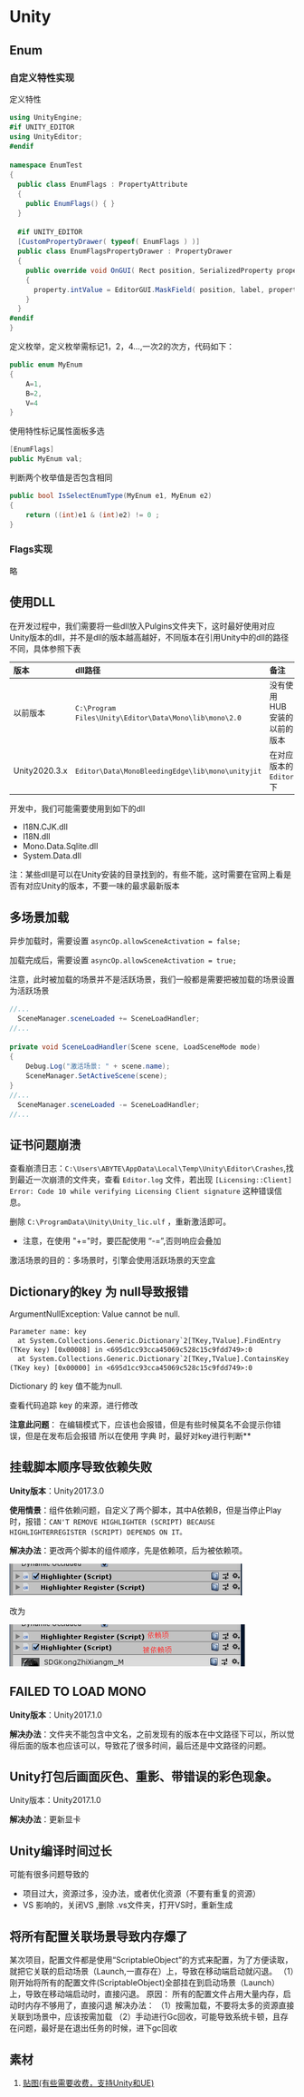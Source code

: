# Unity

## Enum

### 自定义特性实现
定义特性

```c#
using UnityEngine;
#if UNITY_EDITOR
using UnityEditor;
#endif

namespace EnumTest
{
  public class EnumFlags : PropertyAttribute
  {
    public EnumFlags() { }
  }

  #if UNITY_EDITOR
  [CustomPropertyDrawer( typeof( EnumFlags ) )]
  public class EnumFlagsPropertyDrawer : PropertyDrawer
  {
    public override void OnGUI( Rect position, SerializedProperty property, GUIContent label )
    {
      property.intValue = EditorGUI.MaskField( position, label, property.intValue, property.enumNames);
    }
  }
#endif
}
```
定义枚举，定义枚举需标记1，2，4...,一次2的次方，代码如下：
```c#
public enum MyEnum
{
    A=1,
    B=2,
    V=4
}
```

使用特性标记属性面板多选

```c#
[EnumFlags]
public MyEnum val;
```

判断两个枚举值是否包含相同

```c#
public bool IsSelectEnumType(MyEnum e1, MyEnum e2)
{           
    return ((int)e1 & (int)e2) != 0 ;
}
```

### Flags实现

略

## 使用DLL

在开发过程中，我们需要将一些dll放入Pulgins文件夹下，这时最好使用对应Unity版本的dll，并不是dll的版本越高越好，不同版本在引用Unity中的dll的路径不同，具体参照下表

| 版本 | dll路径 | 备注 |
| :-----| :---- | :---- |
| 以前版本 | `C:\Program Files\Unity\Editor\Data\Mono\lib\mono\2.0` | 没有使用HUB安装的以前的版本 |
| Unity2020.3.x | `Editor\Data\MonoBleedingEdge\lib\mono\unityjit` | 在对应版本的 `Editor` 下 |

开发中，我们可能需要使用到如下的dll
- I18N.CJK.dll
- I18N.dll
- Mono.Data.Sqlite.dll
- System.Data.dll


注：某些dll是可以在Unity安装的目录找到的，有些不能，这时需要在官网上看是否有对应Unity的版本，不要一味的最求最新版本

## 多场景加载

异步加载时，需要设置 `asyncOp.allowSceneActivation = false;`

加载完成后，需要设置 `asyncOp.allowSceneActivation = true;`

注意，此时被加载的场景并不是活跃场景，我们一般都是需要把被加载的场景设置为活跃场景

```csharp
//...
  SceneManager.sceneLoaded += SceneLoadHandler;
//...

private void SceneLoadHandler(Scene scene, LoadSceneMode mode)
{
    Debug.Log("激活场景: " + scene.name);
    SceneManager.SetActiveScene(scene);
}
//...
  SceneManager.sceneLoaded -= SceneLoadHandler;
//...
```

## 证书问题崩溃

查看崩溃日志：`C:\Users\ABYTE\AppData\Local\Temp\Unity\Editor\Crashes`,找到最近一次崩溃的文件夹，查看 `Editor.log` 文件，若出现 `[Licensing::Client] Error: Code 10 while verifying Licensing Client signature` 这种错误信息。

删除 `C:\ProgramData\Unity\Unity_lic.ulf` ，重新激活即可。

- 注意，在使用 "+="时，要匹配使用 “-=”,否则响应会叠加

激活场景的目的：多场景时，引擎会使用活跃场景的天空盒

## Dictionary的key 为 null导致报错

ArgumentNullException: Value cannot be null.

```
Parameter name: key
  at System.Collections.Generic.Dictionary`2[TKey,TValue].FindEntry (TKey key) [0x00008] in <695d1cc93cca45069c528c15c9fdd749>:0 
  at System.Collections.Generic.Dictionary`2[TKey,TValue].ContainsKey (TKey key) [0x00000] in <695d1cc93cca45069c528c15c9fdd749>:0 
```

Dictionary 的 key 值不能为null.

查看代码追踪 key 的来源，进行修改

**注意此问题**：
在编辑模式下，应该也会报错，但是有些时候莫名不会提示你错误，但是在发布后会报错
所以在使用 字典 时，最好对key进行判断**

## 挂载脚本顺序导致依赖失败

**Unity版本**：Unity2017.3.0

**使用情景**：组件依赖问题，自定义了两个脚本，其中A依赖B，但是当停止Play时，报错：`CAN'T REMOVE HIGHLIGHTER (SCRIPT) BECAUSE HIGHLIGHTERREGISTER (SCRIPT) DEPENDS ON IT。`

**解决办法**：更改两个脚本的组件顺序，先是依赖项，后为被依赖项。

![1721199810487](image/unity/1721199810487.png)

改为

![1721199816545](image/unity/1721199816545.png)

## FAILED TO LOAD MONO

**Unity版本**：Unity2017.1.0

 **解决办法**：文件夹不能包含中文名，之前发现有的版本在中文路径下可以，所以觉得后面的版本也应该可以，导致花了很多时间，最后还是中文路径的问题。

## Unity打包后画面灰色、重影、带错误的彩色现象。

Unity版本：Unity2017.1.0

 **解决办法**：更新显卡

## Unity编译时间过长

可能有很多问题导致的

- 项目过大，资源过多，没办法，或者优化资源（不要有重复的资源）
- VS 影响的，关闭VS ,删除 .vs文件夹，打开VS时，重新生成

## 将所有配置关联场景导致内存爆了

某次项目，配置文件都是使用“ScriptableObject”的方式来配置，为了方便读取，就把它关联的启动场景（Launch,一直存在）上，导致在移动端启动就闪退。
（1）刚开始将所有的配置文件(ScriptableObject)全部挂在到启动场景（Launch）上，导致在移动端启动时，直接闪退。
原因：
所有的配置文件占用大量内存，启动时内存不够用了，直接闪退
解决办法：
（1）按需加载，不要将太多的资源直接关联到场景中，应该按需加载
（2）手动进行Gc回收，可能导致系统卡顿，且存在问题，最好是在退出任务的时候，进下gc回收

## 素材

1. [贴图(有些需要收费，支持Unity和UE)](https://freepbr.com/materials/fiber-textured-wall1/)
